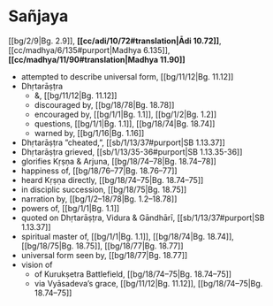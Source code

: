 # Sañjaya

[[bg/2/9|Bg. 2.9]], **[[cc/adi/10/72#translation|Ādi 10.72]]**, [[cc/madhya/6/135#purport|Madhya 6.135]], **[[cc/madhya/11/90#translation|Madhya 11.90]]**

* attempted to describe universal form, [[bg/11/12|Bg. 11.12]]
* Dhṛtarāṣṭra
  * &, [[bg/11/12|Bg. 11.12]]
  * discouraged by, [[bg/18/78|Bg. 18.78]]
  * encouraged by, [[bg/1/1|Bg. 1.1]], [[bg/1/2|Bg. 1.2]]
  * questions, [[bg/1/1|Bg. 1.1]], [[bg/18/74|Bg. 18.74]]
  * warned by, [[bg/1/16|Bg. 1.16]]
* Dhṛtarāṣṭra ”cheated,”, [[sb/1/13/37#purport|SB 1.13.37]]
* Dhṛtarāṣṭra grieved, [[sb/1/13/35-36#purport|SB 1.13.35-36]]
* glorifies Kṛṣṇa & Arjuna, [[bg/18/74–78|Bg. 18.74–78]]
* happiness of, [[bg/18/76–77|Bg. 18.76–77]]
* heard Kṛṣṇa directly, [[bg/18/74–75|Bg. 18.74–75]]
* in disciplic succession, [[bg/18/75|Bg. 18.75]]
* narration by, [[bg/1/2–18/78|Bg. 1.2–18.78]]
* powers of, [[bg/1/1|Bg. 1.1]]
* quoted on Dhṛtarāṣṭra, Vidura & Gāndhārī, [[sb/1/13/37#purport|SB 1.13.37]]
* spiritual master of, [[bg/1/1|Bg. 1.1]], [[bg/18/74|Bg. 18.74]], [[bg/18/75|Bg. 18.75]], [[bg/18/77|Bg. 18.77]]
* universal form seen by, [[bg/18/77|Bg. 18.77]]
* vision of
  * of Kurukṣetra Battlefield, [[bg/18/74–75|Bg. 18.74–75]]
  * via Vyāsadeva’s grace, [[bg/11/12|Bg. 11.12]], [[bg/18/74–75|Bg. 18.74–75]]
